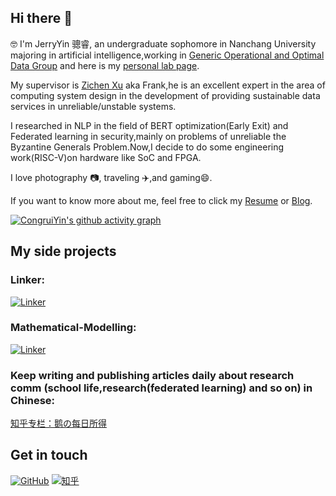 ## Hi there 👋

🤓 I'm JerryYin 骢睿, an undergraduate sophomore in Nanchang University majoring in artificial intelligence,working in [Generic Operational and Optimal Data Group](https://good.ncu.edu.cn/index.html) and here is my [personal lab page](https://good.ncu.edu.cn/~YinCR/).

My supervisor is [Zichen Xu](https://good.ncu.edu.cn/Pages/Professor.html) aka Frank,he is an excellent expert in the area of computing system design in the development of providing sustainable data services in unreliable/unstable systems.

I researched in NLP in the field of BERT optimization(Early Exit) and Federated learning in security,mainly on problems of unreliable the Byzantine Generals Problem.Now,I decide to do some engineering work(RISC-V)on hardware like SoC and FPGA.

I love photography 📷, traveling ✈️,and gaming😄.  

If you want to know more about me, feel free to click my [Resume](https://JerryYin777.github.io) or [Blog](http://47.107.123.245/).

[![CongruiYin's github activity graph](https://github-readme-activity-graph.cyclic.app/graph?username=JerryYin777&theme=dracula)](https://github.com/ashutosh00710/github-readme-activity-graph)

## My side projects

### Linker:

[![Linker](https://github-readme-stats.vercel.app/api/pin?username=JerryYin777&repo=Linker&theme=radical)](https://github.com/JerryYin777/Linker)


### Mathematical-Modelling:

[![Linker](https://github-readme-stats.vercel.app/api/pin?username=JerryYin777&repo=Mathematical-Modelling&theme=radical)](https://github.com/JerryYin777/Mathematical-Modelling)

### Keep writing and publishing articles daily about research comm (school life,research(federated learning) and so on) in Chinese:

[知乎专栏：鹅の每日所得](https://www.zhihu.com/column/c_1531067260675940352)


## Get in touch

[![GitHub](https://img.shields.io/badge/GitHub-grey?logo=github)](https://github.com/JerryYin777)
[![知乎](https://img.shields.io/badge/知乎-white?logo=zhihu)](https://www.zhihu.com/people/ycr222)


